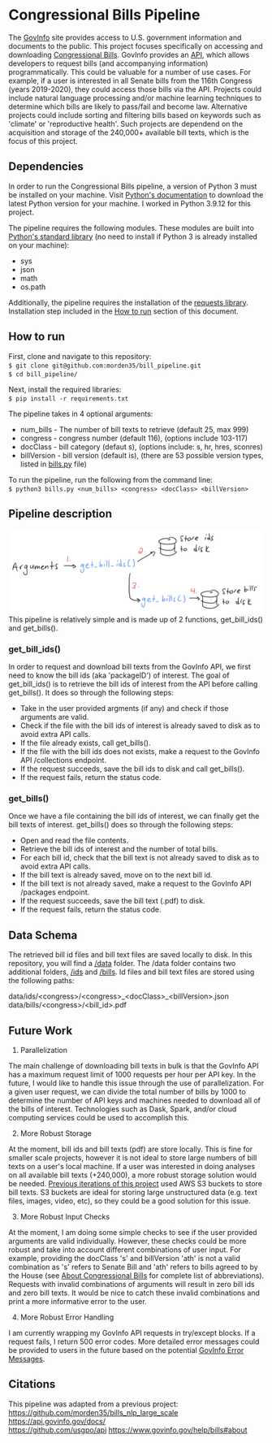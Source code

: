 # Congressional Bills Pipeline

The [GovInfo](https://www.govinfo.gov/) site provides access to U.S. government information and documents to the public. This project focuses specifically on accessing and downloading [Congressional Bills](https://www.govinfo.gov/app/collection/bills). GovInfo provides an [API](https://api.govinfo.gov/docs/), which allows developers to request bills (and accompanying information) programmatically. This could be valuable for a number of use cases. For example, if a user is interested in all Senate bills from the 116th Congress (years 2019-2020), they could access those bills via the API. Projects could include natural language processing and/or machine learning techniques to determine which bills are likely to pass/fail and become law. Alternative projects could include sorting and filtering bills based on keywords such as 'climate' or 'reproductive health'. Such projects are dependend on the acquisition and storage of the 240,000+ available bill texts, which is the focus of this project.

## Dependencies

In order to run the Congressional Bills pipeline, a version of Python 3 must be installed on your machine. Visit [Python's documentation](https://www.python.org/downloads/) to download the latest Python version for your machine. I worked in Python 3.9.12 for this project.

The pipeline requires the following modules. These modules are built into [Python's standard library](https://docs.python.org/3/library/) (no need to install if Python 3 is already installed on your machine):
- sys
- json
- math
- os.path

Additionally, the pipeline requires the installation of the [requests library](https://pypi.org/project/requests/). Installation step included in the [How to run](https://github.com/morden35/bill_pipeline#how-to-run) section of this document.

## How to run

First, clone and navigate to this repository:\
`$ git clone git@github.com:morden35/bill_pipeline.git`\
`$ cd bill_pipeline/`

Next, install the required libraries:\
`$ pip install -r requirements.txt`

The pipeline takes in 4 optional arguments:
- num_bills - The number of bill texts to retrieve (default 25, max 999)
- congress - congress number (default 116), (options include 103-117)
- docClass - bill category (defaut s), (options include: s, hr, hres, sconres)
- billVersion - bill version (default is), (there are 53 possible version types, listed in [bills.py](https://github.com/morden35/bill_pipeline/blob/main/bills.py) file)

To run the pipeline, run the following from the command line:\
`$ python3 bills.py <num_bills> <congress> <docClass> <billVersion>`

## Pipeline description

![Depiction of the pipeline](pipeline.png) \
This pipeline is relatively simple and is made up of 2 functions, get_bill_ids() and get_bills().

### get_bill_ids()

In order to request and download bill texts from the GovInfo API, we first need to know the bill ids (aka 'packageID') of interest. The goal of get_bill_ids() is to retrieve the bill ids of interest from the API before calling get_bills(). It does so through the following steps:

- Take in the user provided argments (if any) and check if those arguments are valid.
- Check if the file with the bill ids of interest is already saved to disk as to avoid extra API calls.
- If the file already exists, call get_bills().
- If the file with the bill ids does not exists, make a request to the GovInfo API \/collections endpoint.
- If the request succeeds, save the bill ids to disk and call get_bills().
- If the request fails, return the status code.

### get_bills()

Once we have a file containing the bill ids of interest, we can finally get the bill texts of interest. get_bills() does so through the following steps:

- Open and read the file contents.
- Retrieve the bill ids of interest and the number of total bills.
- For each bill id, check that the bill text is not already saved to disk as to avoid extra API calls.
- If the bill text is already saved, move on to the next bill id.
- If the bill text is not already saved, make a request to the GovInfo API \/packages endpoint.
- If the request succeeds, save the bill text (.pdf) to disk.
- If the request fails, return the status code.

## Data Schema

The retrieved bill id files and bill text files are saved locally to disk. In this repository, you will find a [\/data](https://github.com/morden35/bill_pipeline/tree/main/data) folder. The \/data folder contains two additional folders, [\/ids](https://github.com/morden35/bill_pipeline/tree/main/data/ids) and [\/bills](https://github.com/morden35/bill_pipeline/tree/main/data/bills). Id files and bill text files are stored using the following paths:

data\/ids\/\<congress>\/\<congress>\_\<docClass>_\<billVersion>.json \
data\/bills\/\<congress>\/\<bill_id>.pdf

## Future Work

1. Parallelization

The main challenge of downloading bill texts in bulk is that the GovInfo API has a maximum request limit of 1000 requests per hour per API key. In the future, I would like to handle this issue through the use of parallelization. For a given user request, we can divide the total number of bills by 1000 to determine the number of API keys and machines needed to download all of the bills of interest. Technologies such as Dask, Spark, and/or cloud computing services could be used to accomplish this.

2. More Robust Storage

At the moment, bill ids and bill texts (pdf) are store locally. This is fine for smaller scale projects, however it is not ideal to store large numbers of bill texts on a user's local machine. If a user was interested in doing analyses on all available bill texts (+240,000), a more robust storage solution would be needed. [Previous iterations of this project](https://github.com/morden35/bills_nlp_large_scale) used AWS S3 buckets to store bill texts. S3 buckets are ideal for storing large unstructured data (e.g. text files, images, video, etc), so they could be a good solution for this issue.

3. More Robust Input Checks

At the moment, I am doing some simple checks to see if the user provided arguments are valid individually. However, these checks could be more robust and take into account different combinations of user input. For example, providing the docClass 's' and billVersion 'ath' is not a valid combination as 's' refers to Senate Bill and 'ath' refers to bills agreed to by the House (see [About Congressional Bills](https://www.govinfo.gov/help/bills#about) for complete list of abbreviations). Requests with invalid combinations of arguments will result in zero bill ids and zero bill texts. It would be nice to catch these invalid combinations and print a more informative error to the user.

4. More Robust Error Handling

I am currently wrapping my GovInfo API requests in try\/except blocks. If a request fails, I return 500 error codes. More detailed error messages could be provided to users in the future based on the potential [GovInfo Error Messages](https://github.com/usgpo/api#error-messages).

## Citations

This pipeline was adapted from a previous project: https://github.com/morden35/bills_nlp_large_scale \
https://api.govinfo.gov/docs/ \
https://github.com/usgpo/api
https://www.govinfo.gov/help/bills#about